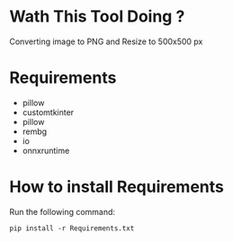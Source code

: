 # Wath This Tool Doing ? 
Converting image to PNG and Resize to 500x500 px

# Requirements
- pillow
- customtkinter
- pillow
- rembg
- io
- onnxruntime

  
# How to install Requirements
Run the following command:
 
    pip install -r Requirements.txt
